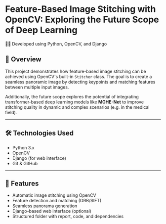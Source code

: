 # Feature-Based Image Stitching with OpenCV: Exploring the Future Scope of Deep Learning

👨‍💻 Developed using Python, OpenCV, and Django

## 📌 Overview
This project demonstrates how feature-based image stitching can be achieved using OpenCV's built-in `Stitcher` class. The goal is to create a seamless panoramic image by detecting keypoints and matching features between multiple input images.

Additionally, the future scope explores the potential of integrating transformer-based deep learning models like **MGHE-Net** to improve stitching quality in dynamic and complex scenarios (e.g. in the medical field).

---

## 🛠️ Technologies Used
- Python 3.x
- OpenCV
- Django (for web interface)
- Git & GitHub

---

## 🚀 Features
- Automatic image stitching using OpenCV
- Feature detection and matching (ORB/SIFT)
- Seamless panorama generation
- Django-based web interface (optional)
- Structured folder with report, code, and dependencies


